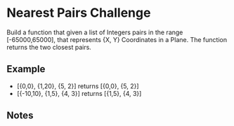 Nearest Pairs Challenge
=======================

Build a function that given a list of Integers pairs in the
range [-65000,65000], that represents {X, Y} Coordinates in 
a Plane. The function returns the two closest pairs.

Example
-------

- [{0,0}, {1,20}, {5, 2}] returns [{0,0}, {5, 2}]
- [{-10,10}, {1,5}, {4, 3}] returns [{1,5}, {4, 3}]

Notes
-----


